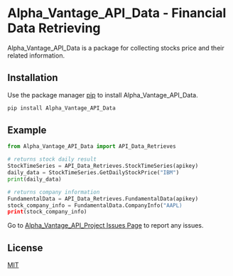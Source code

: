 # Alpha_Vantage_API_Data - Financial Data Retrieving

Alpha_Vantage_API_Data is a package for collecting stocks price and 
their related information.

## Installation

Use the package manager [pip](https://pip.pypa.io/en/stable/) to install Alpha_Vantage_API_Data.

```bash
pip install Alpha_Vantage_API_Data
```

## Example

```python
from Alpha_Vantage_API_Data import API_Data_Retrieves

# returns stock daily result 
StockTimeSeries = API_Data_Retrieves.StockTimeSeries(apikey)
daily_data = StockTimeSeries.GetDailyStockPrice("IBM")
print(daily_data)

# returns company information
FundamentalData = API_Data_Retrieves.FundamentalData(apikey)
stock_company_info = FundamentalData.CompanyInfo("AAPL)
print(stock_company_info)
```

Go to [Alpha_Vantage_API_Project Issues Page](https://github.com/codemakerss/Alpha_Vantage_API_Project/issues) to report any issues.

## License
[MIT](https://choosealicense.com/licenses/mit/)
